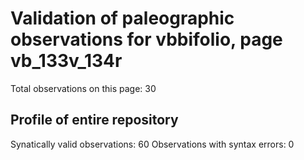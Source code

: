 # Validation of paleographic observations for vbbifolio, page vb_133v_134r

Total observations on this page: 30

## Profile of entire repository
Synatically valid observations:  60
Observations with syntax errors:  0
